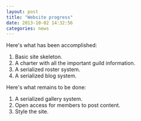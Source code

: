 ```yaml
---
layout: post
title: "Website progress"
date: 2013-10-02 14:32:56
categories: news
---
```


Here's what has been accomplished:

1. Basic site skeleton.
2. A charter with all the important guild information.
3. A serialized roster system.
4. A serialized blog system.

Here's what remains to be done:

1. A serialized gallery system.
2. Open access for members to post content.
3. Style the site.